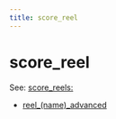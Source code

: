 ```yaml
---
title: score_reel
---
```


# score_reel


See: [score_reels:](../config/score_reels.md)

* [reel_(name)_advanced](reel_score_reel_advanced.md)
